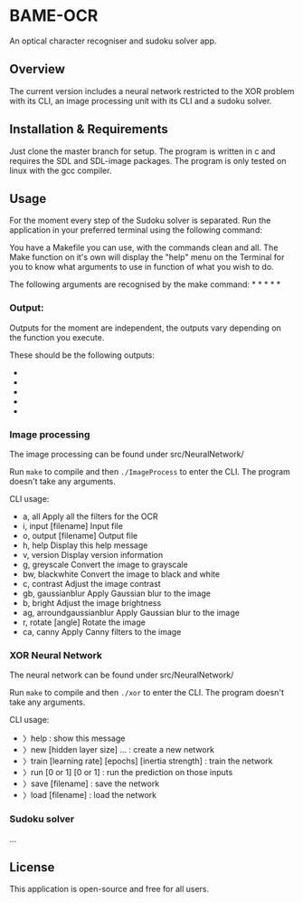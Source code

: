 # BAME-OCR

An optical character recogniser and sudoku solver app. 

## Overview

The current version includes a neural network restricted to the XOR problem with
its CLI, an image processing unit with its CLI and a sudoku solver.

## Installation & Requirements

Just clone the master branch for setup.
The program is written in c and requires the SDL and SDL-image packages.
The program is only tested on linux with the gcc compiler.

## Usage

For the moment every step of the Sudoku solver is separated.
Run the application in your preferred terminal using the following command:

You have a Makefile you can use, with the commands clean and all. The Make
function on it's own will display the "help" menu on the Terminal for you to
know what arguments to use in function of what you wish to do.

The following arguments are recognised by the make command:
* 
*
*
*
*
### Output:

Outputs for the moment are independent, the outputs vary depending on the
function you execute. 
 
These should be the following outputs:

*
*
*
*
*

### Image processing

The image processing can be found under src/NeuralNetwork/ 

Run ```make``` to compile and then ```./ImageProcess``` to enter the CLI.
The program doesn't take any arguments.

CLI usage:

* a, all                   Apply all the filters for the OCR
* i, input [filename]      Input file
* o, output [filename]     Output file
* h, help                  Display this help message
* v, version               Display version information
* g, greyscale             Convert the image to grayscale
* bw, blackwhite           Convert the image to black and white
* c, contrast              Adjust the image contrast
* gb, gaussianblur         Apply Gaussian blur to the image
* b, bright                Adjust the image brightness
* ag, arroundgaussianblur  Apply Gaussian blur to the image
* r, rotate [angle]        Rotate the image
* ca, canny                Apply Canny filters to the image

### XOR Neural Network

The neural network can be found under src/NeuralNetwork/ 

Run ```make``` to compile and then ```./xor``` to enter the CLI.
The program doesn't take any arguments.

CLI usage:

* 〉help : show this message
* 〉new [hidden layer size] ... : create a new network
* 〉train [learning rate] [epochs] [inertia strength] : train the network
* 〉run [0 or 1] [0 or 1] : run the prediction on those inputs
* 〉save [filename] : save the network
* 〉load [filename] : load the network


### Sudoku solver

...


## License 

This application is open-source and free for all users.


